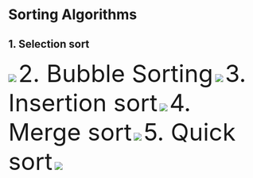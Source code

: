 # Sorting Algorithms
## 1. Selection sort
![](https://pythonru.com/wp-content/uploads/2020/05/sortirovka-vyborom-na-python.gif)
<font size=20> 2. Bubble Sorting</font>
![](https://pythonru.com/wp-content/uploads/2020/05/puzyrkovaya-sortirovka-na-python.gif)
<font size=20> 3. Insertion sort</font>
![](https://pythonru.com/wp-content/uploads/2020/05/sortirovka-vstavkami-na-python.gif)
<font size=20> 4. Merge sort</font>
![](https://pythonru.com/wp-content/uploads/2020/05/sortirovka-sliyaniem-na-python.gif)
<font size=20> 5. Quick sort</font>
![](https://pythonru.com/wp-content/uploads/2020/05/bystraya-sortirovka-na-python.gif)
